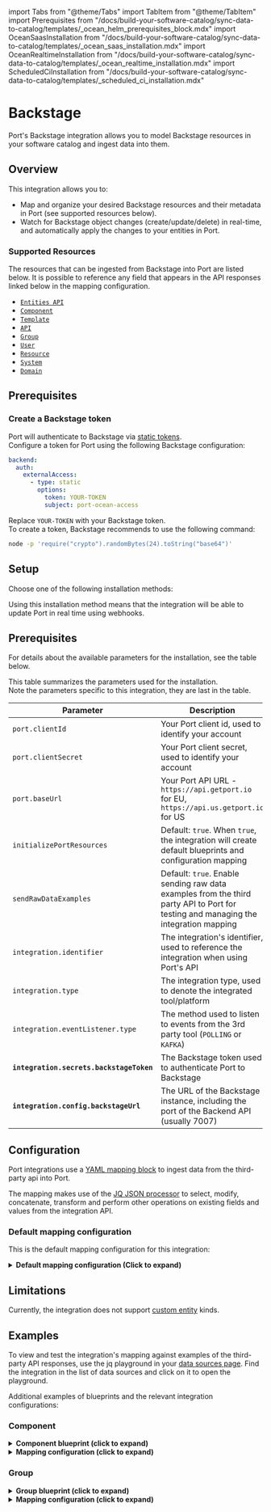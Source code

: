import Tabs from "@theme/Tabs"
import TabItem from "@theme/TabItem"
import Prerequisites from "/docs/build-your-software-catalog/sync-data-to-catalog/templates/\_ocean_helm_prerequisites_block.mdx"
import OceanSaasInstallation from "/docs/build-your-software-catalog/sync-data-to-catalog/templates/_ocean_saas_installation.mdx"
import OceanRealtimeInstallation from "/docs/build-your-software-catalog/sync-data-to-catalog/templates/_ocean_realtime_installation.mdx"
import ScheduledCiInstallation from "/docs/build-your-software-catalog/sync-data-to-catalog/templates/_scheduled_ci_installation.mdx"

# Backstage

Port's Backstage integration allows you to model Backstage resources in your software catalog and ingest data into them.

## Overview

This integration allows you to:

- Map and organize your desired Backstage resources and their metadata in Port (see supported resources below).
- Watch for Backstage object changes (create/update/delete) in real-time, and automatically apply the changes to your entities in Port.

### Supported Resources

The resources that can be ingested from Backstage into Port are listed below. It is possible to reference any field that appears in the API responses linked below in the mapping configuration.

- [`Entities API`](https://backstage.io/docs/features/software-catalog/software-catalog-api/#get-entitiesby-query)
- [`Component`](https://backstage.io/docs/features/software-catalog/descriptor-format#kind-component)
- [`Template`](https://backstage.io/docs/features/software-catalog/descriptor-format#kind-template)
- [`API`](https://backstage.io/docs/features/software-catalog/descriptor-format#kind-api)
- [`Group`](https://backstage.io/docs/features/software-catalog/descriptor-format#kind-group)
- [`User`](https://backstage.io/docs/features/software-catalog/descriptor-format#kind-user)
- [`Resource`](https://backstage.io/docs/features/software-catalog/descriptor-format#kind-resource)
- [`System`](https://backstage.io/docs/features/software-catalog/descriptor-format#kind-system)
- [`Domain`](https://backstage.io/docs/features/software-catalog/descriptor-format#kind-domain)


## Prerequisites

### Create a Backstage token

Port will authenticate to Backstage via [static tokens](https://backstage.io/docs/auth/service-to-service-auth/#static-tokens).  
Configure a token for Port using the following Backstage configuration:

```yaml showLineNumbers
backend:
  auth:
    externalAccess:
      - type: static
        options:
          token: YOUR-TOKEN
          subject: port-ocean-access
```

Replace `YOUR-TOKEN` with your Backstage token.  
To create a token, Backstage recommends to use the following command:
```bash
node -p 'require("crypto").randomBytes(24).toString("base64")'
```

## Setup

Choose one of the following installation methods:

<Tabs groupId="installation-methods" queryString="installation-methods">

<TabItem value="real-time-self-hosted" label="Real-time (self-hosted)">

Using this installation method means that the integration will be able to update Port in real time using webhooks.

<h2>Prerequisites</h2>
 
<Prerequisites/>

<OceanRealtimeInstallation integration="Backstage" />

For details about the available parameters for the installation, see the table below.

This table summarizes the parameters used for the installation.  
Note the parameters specific to this integration, they are last in the table. 

| Parameter                                | Description                                                                                                                         | Required |
|------------------------------------------|-------------------------------------------------------------------------------------------------------------------------------------|----------|
| `port.clientId`                          | Your Port client id, used to identify your account                                                                                  | ✅        |
| `port.clientSecret`                      | Your Port client secret, used to identify your account                                                                              | ✅        |
| `port.baseUrl`                           | Your Port API URL - `https://api.getport.io` for EU, `https://api.us.getport.io` for US                                             | ✅        |
| `initializePortResources`                | Default: `true`. When `true`, the integration will create default blueprints and configuration mapping                              | ❌        |
| `sendRawDataExamples`                    | Default: `true`. Enable sending raw data examples from the third party API to Port for testing and managing the integration mapping | ❌        |
| `integration.identifier`                 | The integration's identifier, used to reference the integration when using Port's API                                               | ✅        |
| `integration.type`                       | The integration type, used to denote the integrated tool/platform                                                                   | ✅        |
| `integration.eventListener.type`         | The method used to listen to events from the 3rd party tool (`POLLING` or `KAFKA`)                                                  | ✅        |
| **`integration.secrets.backstageToken`** | The Backstage token used to authenticate Port to Backstage                                                                          | ✅        |
| **`integration.config.backstageUrl`**    | The URL of the Backstage instance, including the port of the Backend API (usually 7007)                                             | ✅        |

</TabItem>

<TabItem value="one-time-ci" label="Scheduled (CI)">

<ScheduledCiInstallation integration="Backstage" />

</TabItem>

</Tabs>


## Configuration

Port integrations use a [YAML mapping block](/build-your-software-catalog/customize-integrations/configure-mapping#configuration-structure) to ingest data from the third-party api into Port.

The mapping makes use of the [JQ JSON processor](https://stedolan.github.io/jq/manual/) to select, modify, concatenate, transform and perform other operations on existing fields and values from the integration API.

### Default mapping configuration

This is the default mapping configuration for this integration:

<details>
<summary><b>Default mapping configuration (Click to expand)</b></summary>

```yaml showLineNumbers
resources:
- kind: component
  selector:
    query: 'true'
  port:
    entity:
      mappings:
        identifier: .metadata.identifier
        title: .metadata.title // .metadata.name
        blueprint: '"component"'
        properties:
          type: .spec.type
          lifecycle: .spec.lifecycle
          language: .spec.language
          description: .metadata.description
          labels: .metadata.labels
          annotations: .metadata.annotations
          links: .metadata.links
          tags: .metadata.tags
        relations:
          owningUser: .relations[] | select(.type == "ownedBy" and (.targetRef | startswith("user:"))) | .targetRef
          owningGroup: .relations[] | select(.type == "ownedBy" and (.targetRef | startswith("group:"))) | .targetRef
          system: '"system:" + (.metadata.namespace // "default") + "/" + .spec.system'
          subcomponentOf: .relations[] | select(.type == "subcomponentOf" and (.targetRef | startswith("component:"))) | .targetRef
          providesApis: .relations[] | select(.type == "providesApi" and (.targetRef | startswith("api:"))) | .targetRef
          consumesApis: .relations[] | select(.type == "consumesApi" and (.targetRef | startswith("api:"))) | .targetRef
          dependsOnComponent: .relations[] | select(.type == "dependsOn" and (.targetRef | startswith("component:"))) | .targetRef
          dependsOnResource: .relations[] | select(.type == "dependsOn" and (.targetRef | startswith("resource:"))) | .targetRef
- kind: API
  selector:
    query: 'true'
  port:
    entity:
      mappings:
        identifier: .metadata.identifier
        title: .metadata.title // .metadata.name
        blueprint: '"api"'
        properties:
          type: .spec.type
          lifecycle: .spec.lifecycle
          definition: .spec.definition | tostring
          definitionOpenAPI: if .spec.type == "open-api" then .spec.definition else null end
          definitionAsyncAPI: if .spec.type == "async-api" then .spec.definition else null end
          definitionGRPC: if .spec.type == "grpc" then .spec.definition else null end
          definitionGraphQL: if .spec.type == "graphql" then .spec.definition else null end
          description: .metadata.description
          labels: .metadata.labels
          annotations: .metadata.annotations
          links: .metadata.links
          tags: .metadata.tags
        relations:
          owningUser: .relations[] | select(.type == "ownedBy" and (.targetRef | startswith("user:"))) | .targetRef
          owningGroup: .relations[] | select(.type == "ownedBy" and (.targetRef | startswith("group:"))) | .targetRef
          system: '"system:" + (.metadata.namespace // "default") + "/" + .spec.system'
- kind: group
  selector:
    query: 'true'
  port:
    entity:
      mappings:
        identifier: .metadata.identifier
        title: .metadata.title // .metadata.name
        blueprint: '"group"'
        properties:
          description: .metadata.description
          type: .metadata.type
          email: .metadata.email
          labels: .metadata.labels
          annotations: .metadata.annotations
          links: .metadata.links
          tags: .metadata.tags
        relations:
          parent: .relations[] | select(.type == "childOf" and (.targetRef | startswith("group:"))) | .targetRef
          members: .relations[] | select(.type == "hasMember" and (.targetRef | startswith("user:"))) | .targetRef
- kind: user
  selector:
    query: 'true'
  port:
    entity:
      mappings:
        identifier: .metadata.identifier
        title: .metadata.title // .metadata.name
        blueprint: '"user"'
        properties:
          email: .metadata.email
          description: .metadata.description
          labels: .metadata.labels
          annotations: .metadata.annotations
          links: .metadata.links
          tags: .metadata.tags
- kind: resource
  selector:
    query: 'true'
  port:
    entity:
      mappings:
        identifier: .metadata.identifier
        title: .metadata.title // .metadata.name
        blueprint: '"resource"'
        properties:
          type: .spec.type
          description: .metadata.description
          labels: .metadata.labels
          annotations: .metadata.annotations
          links: .metadata.links
          tags: .metadata.tags
        relations:
          owningUser: .relations[] | select(.type == "ownedBy" and (.targetRef | startswith("user:"))) | .targetRef
          owningGroup: .relations[] | select(.type == "ownedBy" and (.targetRef | startswith("group:"))) | .targetRef
          system: '"system:" + (.metadata.namespace // "default") + "/" + .spec.system'
          dependsOnResource: .relations[] | select(.type == "dependsOn" and (.targetRef | startswith("resource:"))) | .targetRef
          dependsOnComponent: .relations[] | select(.type == "dependsOn" and (.targetRef | startswith("component:"))) | .targetRef
- kind: system
  selector:
    query: 'true'
  port:
    entity:
      mappings:
        identifier: .metadata.identifier
        title: .metadata.title // .metadata.name
        blueprint: '"system"'
        properties:
          description: .metadata.description
          labels: .metadata.labels
          annotations: .metadata.annotations
          links: .metadata.links
          tags: .metadata.tags
        relations:
          owningUser: .relations[] | select(.type == "ownedBy" and (.targetRef | startswith("user:"))) | .targetRef
          owningGroup: .relations[] | select(.type == "ownedBy" and (.targetRef | startswith("group:"))) | .targetRef
          domain: .relations[] | select(.type == "partOf" and (.targetRef | startswith("domain:"))) | .targetRef
- kind: domain
  selector:
    query: 'true'
  port:
    entity:
      mappings:
        identifier: .metadata.identifier
        title: .metadata.title // .metadata.name
        blueprint: '"domain"'
        properties:
          description: .metadata.description
          labels: .metadata.labels
          annotations: .metadata.annotations
          links: .metadata.links
          tags: .metadata.tags
        relations:
          owningUser: .relations[] | select(.type == "ownedBy" and (.targetRef | startswith("user:"))) | .targetRef
          owningGroup: .relations[] | select(.type == "ownedBy" and (.targetRef | startswith("group:"))) | .targetRef
```

</details>



## Limitations

Currently, the integration does not support [custom entity](https://backstage.io/docs/features/software-catalog/extending-the-model/#implementing-custom-model-extensions) kinds. 

## Examples

To view and test the integration's mapping against examples of the third-party API responses, use the jq playground in your [data sources page](https://app.getport.io/settings/data-sources). Find the integration in the list of data sources and click on it to open the playground.

Additional examples of blueprints and the relevant integration configurations:

### Component

<details>
<summary><b>Component blueprint (click to expand)</b></summary>

```json showLineNumbers
{
  "identifier": "component",
  "title": "Component",
  "icon": "Cloud",
  "schema": {
    "properties": {
      "type": {
        "title": "Type",
        "type": "string"
      },
      "lifecycle": {
        "title": "Lifecycle",
        "type": "string"
      },
      "language": {
        "type": "string",
        "title": "Language"
      },
      "description": {
        "type": "string",
        "format": "markdown",
        "title": "Description"
      },
      "labels": {
        "type": "object",
        "title": "Labels"
      },
      "annotations": {
        "type": "object",
        "title": "Annotations"
      },
      "links": {
        "type": "array",
        "items": {
          "format": "url",
          "type": "string"
        },
        "title": "Links"
      },
      "tags": {
        "type": "array",
        "title": "Tags"
      }
    },
    "required": []
  },
  "calculationProperties": {}
}
```

</details>

<details>
<summary><b>Mapping configuration (click to expand)</b></summary>

```yaml showLineNumbers
createMissingRelatedEntities: true
deleteDependentEntities: true
resources:
  - kind: component
    selector:
      query: "true"
    port:
      entity:
        mappings:
          identifier: .metadata.identifier
          title: .metadata.title // .metadata.name
          blueprint: '"component"'
          properties:
            type: .spec.type
            lifecycle: .spec.lifecycle
            language: .spec.language
            description: .metadata.description
            labels: .metadata.labels
            annotations: .metadata.annotations
            links: .metadata.links
            tags: .metadata.tags
```

</details>

### Group

<details>
<summary><b>Group blueprint (click to expand)</b></summary>

```json showLineNumbers
{
  "identifier": "group",
  "title": "Group",
  "icon": "TwoUsers",
  "schema": {
    "properties": {
      "type": {
        "title": "Type",
        "type": "string"
      },
      "email": {
        "title": "Email",
        "type": "string",
        "format": "email"
      },
      "description": {
        "type": "string",
        "format": "markdown",
        "title": "Description"
      },
      "labels": {
        "type": "object",
        "title": "Labels"
      },
      "annotations": {
        "type": "object",
        "title": "Annotations"
      },
      "links": {
        "type": "array",
        "items": {
          "format": "url",
          "type": "string"
        },
        "title": "Links"
      },
      "tags": {
        "type": "array",
        "title": "Tags"
      }
    },
    "required": []
  },
  "calculationProperties": {}
}
```

</details>

<details>
<summary><b>Mapping configuration (click to expand)</b></summary>

```yaml showLineNumbers
createMissingRelatedEntities: true
deleteDependentEntities: true
resources:
  - kind: group
    selector:
      query: 'true'
    port:
      entity:
        mappings:
          identifier: .metadata.identifier
          title: .metadata.title // .metadata.name
          blueprint: '"group"'
          properties:
            description: .metadata.description
            type: .metadata.type
            email: .metadata.email
            labels: .metadata.labels
            annotations: .metadata.annotations
            links: .metadata.links
            tags: .metadata.tags
```

</details>


